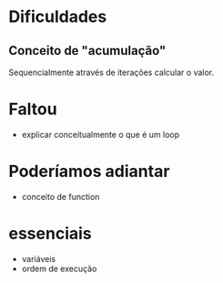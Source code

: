 # Dificuldades

## Conceito de "acumulação"

Sequencialmente através de iterações calcular o valor.

# Faltou

- explicar conceitualmente o que é um loop

# Poderíamos adiantar
- conceito de function


# essenciais
- variáveis
- ordem de execução